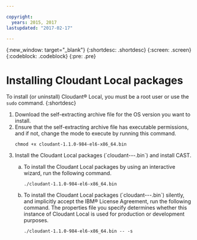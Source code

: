 ```yaml
---

copyright:
  years: 2015, 2017
lastupdated: "2017-02-17"

---
```


{:new_window: target="_blank"}
{:shortdesc: .shortdesc}
{:screen: .screen}
{:codeblock: .codeblock}
{:pre: .pre}

# Installing Cloudant Local packages

To install (or uninstall) Cloudant&reg; Local, you must be a root
user or use the `sudo` command.
{:shortdesc}


<ol>
<li>Download the self-extracting archive file for the OS version you want to
   install.</li>
<li>Ensure that the self-extracting archive file has executable permissions,
   and if not, change the mode to execute by running this command.
   <p><code>chmod +x cloudant-1.1.0-984-el6-x86_64.bin</code></p></li>
<li>Install the Cloudant Local packages (`cloudant-<version>-<os>-<arch>.bin`) and install CAST.
<ol type="a"><li>To install the Cloudant Local packages by using an interactive wizard, run the following command.
<p><code>./cloudant-1.1.0-984-el6-x86_64.bin</code></p></li>
<li>To install the Cloudant Local packages (`cloudant-<version>-<os>-<arch>.bin`) silently, and implicitly accept the IBM&reg; License Agreement, run the following command. The properties file you specify determines whether this instance of Cloudant Local is used for production or development purposes.
<p><code>./cloudant-1.1.0-984-el6-x86_64.bin -- -s</code></p></li></ol></li>
</ol>

